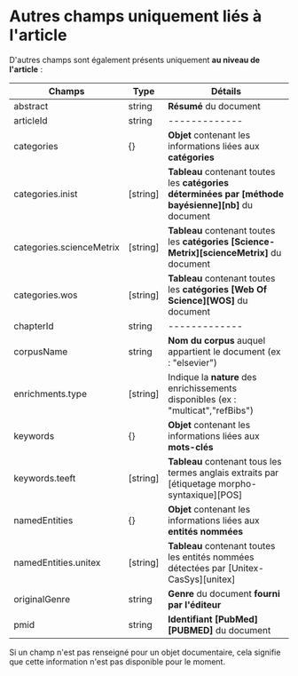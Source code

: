 # Autres champs uniquement liés à l'article

D'autres champs sont également présents uniquement **au niveau de l'article** :

| Champs | Type | Détails |
| ------------ | ------------- | ------------- |
| abstract | string | **Résumé** du document |
| articleId | string | ------------- |
| categories | {} | **Objet** contenant les informations liées aux **catégories** |
| categories.inist | [string] | **Tableau** contenant toutes les **catégories déterminées par [méthode bayésienne][nb]** du document |
| categories.scienceMetrix | [string] | **Tableau** contenant toutes les **catégories [Science-Metrix][scienceMetrix]** du document |
| categories.wos | [string] | **Tableau** contenant toutes les **catégories [Web Of Science][WOS]** du document |
| chapterId | string | ------------- |
| corpusName | string | **Nom du corpus** auquel appartient le document (ex : "elsevier") |
| enrichments.type | [string] | Indique la **nature** des enrichissements disponibles (ex : "multicat","refBibs") |
| keywords | {} | **Objet** contenant les informations liées aux **mots-clés** |
| keywords.teeft | [string] | **Tableau** contenant tous les termes anglais extraits par [étiquetage morpho-syntaxique][POS] |
| namedEntities | {} | **Objet** contenant les informations liées aux **entités nommées** |
| namedEntities.unitex | [string] | **Tableau** contenant toutes les entités nommées détectées par [Unitex-CasSys][unitex] |
| originalGenre | string | **Genre** du document **fourni par l'éditeur** |
| pmid | string | **Identifiant [PubMed][PUBMED]** du document |

Si un champ n'est pas renseigné pour un objet documentaire, cela signifie que cette information n'est pas disponible pour le moment.

